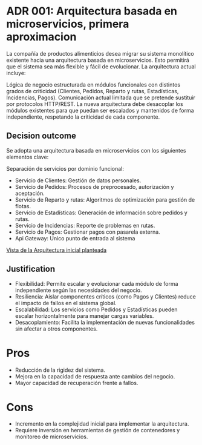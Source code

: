 # ADR 001: Arquitectura basada en microservicios, primera aproximacion

La compañía de productos alimenticios desea migrar su sistema monolítico existente hacia una arquitectura basada en microservicios. Esto permitirá que el sistema sea más flexible y fácil de evolucionar. La arquitectura actual incluye:

Lógica de negocio estructurada en módulos funcionales con distintos grados de criticidad (Clientes, Pedidos, Reparto y rutas, Estadísticas, Incidencias, Pagos).
Comunicación actual limitada que se pretende sustituir por protocolos HTTP/REST.
La nueva arquitectura debe desacoplar los módulos existentes para que puedan ser escalados y mantenidos de forma independiente, respetando la criticidad de cada componente.

## Decision outcome

Se adopta una arquitectura basada en microservicios con los siguientes elementos clave:

Separación de servicios por dominio funcional:

- Servicio de Clientes: Gestión de datos personales.
- Servicio de Pedidos: Procesos de preprocesado, autorización y aceptación.
- Servicio de Reparto y rutas: Algoritmos de optimización para gestión de flotas.
- Servicio de Estadísticas: Generación de información sobre pedidos y rutas.
- Servicio de Incidencias: Reporte de problemas en rutas.
- Servicio de Pagos: Gestionar pagos con pasarela externa.
- Api Gateway: Unico punto de entrada al sistema

[Vista de la Arquitectura inicial planteada](./imagenes/ADR-001-%20arquitectura-general-primera-aproximacion.md)

## Justification
- Flexibilidad: Permite escalar y evolucionar cada módulo de forma independiente según las necesidades del negocio.
- Resiliencia: Aislar componentes críticos (como Pagos y Clientes) reduce el impacto de fallos en el sistema global.
- Escalabilidad: Los servicios como Pedidos y Estadísticas pueden escalar horizontalmente para manejar cargas variables.
- Desacoplamiento: Facilita la implementación de nuevas funcionalidades sin afectar a otros componentes.

# Pros
- Reducción de la rigidez del sistema.
- Mejora en la capacidad de respuesta ante cambios del negocio.
- Mayor capacidad de recuperación frente a fallos.

# Cons
- Incremento en la complejidad inicial para implementar la arquitectura.
- Requiere inversión en herramientas de gestión de contenedores y monitoreo de microservicios.
